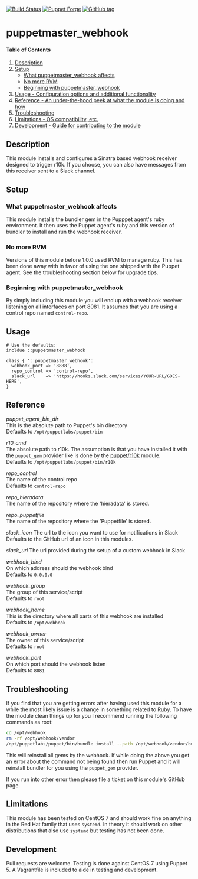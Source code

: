 [![Build Status][travis-img-master]][travis-ci]
[![Puppet Forge][pf-img]][pf-link]
[![GitHub tag][gh-tag-img]][gh-link]

# puppetmaster_webhook

#### Table of Contents

1. [Description](#description)
2. [Setup](#setup)
    * [What puppetmaster_webhook affects](#what-puppetmaster_webhook-affects)
    * [No more RVM](#no-more-rvm)
    * [Beginning with puppetmaster_webhook](#beginning-with-puppetmaster_webhook)
3. [Usage - Configuration options and additional functionality](#usage)
4. [Reference - An under-the-hood peek at what the module is doing and how](#reference)
5. [Troubleshooting](#troubleshooting)
6. [Limitations - OS compatibility, etc.](#limitations)
7. [Development - Guide for contributing to the module](#development)

## Description

This module installs and configures a Sinatra based webhook receiver designed to
trigger r10k. If you choose, you can also have messages from this receiver sent to
a Slack channel.

## Setup

### What puppetmaster_webhook affects

This module installs the bundler gem in the Pupppet agent's ruby environment. It
then uses the Puppet agent's ruby and this version of bundler to install and run
the webhook receiver.

### No more RVM

Versions of this module before 1.0.0 used RVM to manage ruby. This has been done
away with in favor of using the one shipped with the Puppet agent. See the
troubleshooting section below for upgrade tips.

### Beginning with puppetmaster_webhook

By simply including this module you will end up with a webhook receiver listening
on all interfaces on port 8081. It assumes that you are using a control repo named
`control-repo`.

## Usage

```puppet
# Use the defaults:
incldue ::puppetmaster_webhook
```

```puppet
class { '::puppetmaster_webhook':
  webhook_port => '8888',
  repo_control => 'control-repo',
  slack_url    => 'https://hooks.slack.com/services/YOUR-URL/GOES-HERE',
}
```

## Reference

*puppet_agent_bin_dir*  
This is the absolute path to Puppet's bin directory  
Defaults to `/opt/puppetlabs/puppet/bin`

*r10_cmd*  
The absolute path to r10k. The assumption is that you have installed it with the
`puppet_gem` provider like is done by the
[puppet/r10k](https://forge.puppet.com/puppet/r10k) module.  
Defaults to `/opt/puppetlabs/puppet/bin/r10k`

*repo_control*  
The name of the control repo  
Defaults to `control-repo`

*repo_hieradata*  
The name of the repository where the 'hieradata' is stored.

*repo_puppetfile*  
The name of the repository where the 'Puppetfile' is stored.

*slack_icon*
The url to the icon you want to use for notifications in Slack  
Defaults to the GitHub url of an icon in this modules.

*slack_url*
The url provided during the setup of a custom webhook in Slack

*webhook_bind*  
On which address should the webhook bind  
Defaults to `0.0.0.0`

*webhook_group*  
The group of this service/script  
Defaults to `root`

*webhook_home*  
This is the directory where all parts of this webhook are installed  
Defaults to `/opt/webhook`

*webhook_owner*  
The owner of this service/script  
Defaults to `root`

*webhook_port*  
On which port should the webhook listen  
Defaults to `8081`


## Troubleshooting

If you find that you are getting errors after having used this module for a
while the most likely issue is a change in something related to Ruby. To have
the module clean things up for you I recommend running the following commands
as root:

```bash
cd /opt/webhook
rm -rf /opt/webhook/vendor
/opt/puppetlabs/puppet/bin/bundle install --path /opt/webhook/vendor/bundle
```

This will reinstall all gems by the webhook. If while doing the above you get an
error about the command not being found then run Puppet and it will reinstall
bundler for you using the `puppet_gem` provider.

If you run into other error then please file a ticket on this module's GitHub
page.


## Limitations

This module has been tested on CentOS 7 and should work fine on anything in
the Red Hat family that uses `systemd`. In theory it should work on other
distributions that also use `systemd` but testing has not been done.


## Development

Pull requests are welcome. Testing is done against CentOS 7 using Puppet 5.
A Vagrantfile is included to aide in testing and development.


[gh-tag-img]: https://img.shields.io/github/tag/genebean/genebean-puppetmaster_webhook.svg
[gh-link]: https://github.com/genebean/genebean-puppetmaster_webhook
[pf-img]: https://img.shields.io/puppetforge/v/genebean/puppetmaster_webhook.svg
[pf-link]: https://forge.puppetlabs.com/genebean/puppetmaster_webhook
[travis-ci]: https://travis-ci.org/genebean/genebean-puppetmaster_webhook
[travis-img-master]: https://img.shields.io/travis/genebean/genebean-puppetmaster_webhook/master.svg
